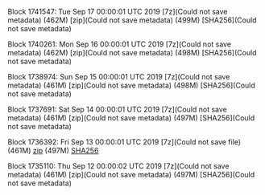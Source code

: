 Block 1741547: Tue Sep 17 00:00:01 UTC 2019 [7z](Could not save metadata) (462M) [zip](Could not save metadata) (499M) [SHA256](Could not save metadata)

Block 1740261: Mon Sep 16 00:00:01 UTC 2019 [7z](Could not save metadata) (462M) [zip](Could not save metadata) (498M) [SHA256](Could not save metadata)

Block 1738974: Sun Sep 15 00:00:01 UTC 2019 [7z](Could not save metadata) (461M) [zip](Could not save metadata) (498M) [SHA256](Could not save metadata)

Block 1737691: Sat Sep 14 00:00:01 UTC 2019 [7z](Could not save metadata) (461M) [zip](Could not save metadata) (497M) [SHA256](Could not save metadata)

Block 1736392: Fri Sep 13 00:00:01 UTC 2019 [7z](Could not save file) (461M) [zip](https://transfer.sh/rcH1o/bootstrap.dat.20190913.zip) (497M) [SHA256](https://transfer.sh/RgMgA/sha256.txt)

Block 1735110: Thu Sep 12 00:00:02 UTC 2019 [7z](Could not save metadata) (461M) [zip](Could not save metadata) (497M) [SHA256](Could not save metadata)
